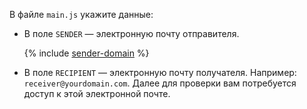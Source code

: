В файле `main.js` укажите данные:

* В поле `SENDER` — электронную почту отправителя.

    {% include [sender-domain](sender-domain.md) %}

* В поле `RECIPIENT` — электронную почту получателя. Например: `receiver@yourdomain.com`. Далее для проверки вам потребуется доступ к этой электронной почте.